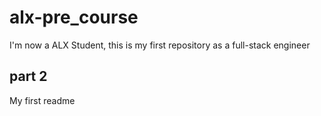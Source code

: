 # alx-pre_course
I'm now a ALX Student, this is my first repository as a full-stack engineer
## part 2
My first readme
